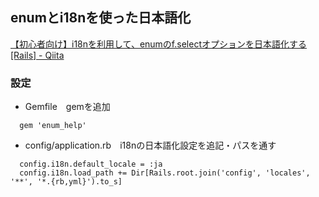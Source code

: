 ## enumとi18nを使った日本語化

[【初心者向け】i18nを利用して、enumのf.selectオプションを日本語化する[Rails] - Qiita](https://qiita.com/tanutanu/items/d44a92425188a4489ec6)


### 設定

- Gemfile　gemを追加

```
  gem 'enum_help'
```

- config/application.rb　i18nの日本語化設定を追記・パスを通す

```
  config.i18n.default_locale = :ja
  config.i18n.load_path += Dir[Rails.root.join('config', 'locales', '**', '*.{rb,yml}').to_s]
```
